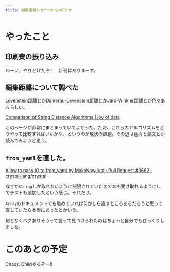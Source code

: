 ```yaml
---
title: 編集距離とかfrom_yamlとか
---
```


<script async src="//cdn.embedly.com/widgets/platform.js"></script>

# やったこと

## 印刷費の振り込み

わーい。やりとげたぞ！　新刊はありまーす。

## 編集距離について調べた

Levenstein距離とかDamerau-Levenstein距離とかJaro-Winkler距離とか色々あるらしい。

<a class="embedly-card" data-card-width="100%" data-card-controls="0" href="http://www.joyofdata.de/blog/comparison-of-string-distance-algorithms/">Comparison of String Distance Algorithms | joy of data</a>

このページが非常にまとまっていてよかった。ただ、これらのアルゴリズムをどうやって比較すればいいかな、というのが現状の課題。その辺は色々と論文とか読んでみようと思う。

## `from_yaml`を直した。

<a class="embedly-card" data-card-width="100%" data-card-controls="0" href="https://github.com/crystal-lang/crystal/pull/3662">Allow to pass IO to from_yaml by MakeNowJust · Pull Request #3662 · crystal-lang/crystal</a>

なぜか`String`しか取れないように制限されていたので`IO`も受け取れるようにしてテストも追加したという感じ。それだけ。

`Array`のドキュメントでも眺めていれば何かしら直すところあるだろうと思って直していたら本当にあったとかいう。

何となくバグありそうって言って見つけられたのはちょっと自分でもびっくりしました。

# このあとの予定

Chaos; Childやるぞー!!
